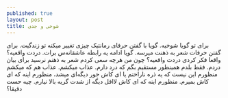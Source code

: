 ```yaml
---
published: true
layout: post
title: شوخی و جدی
---
```


برای تو گویا شوخیه. گویا با گفتن حرفای رمانتیک چیزی تغییر میکنه تو زندگیت. برای گفتن حرفات شعر به ذهنت میرسه. گویا ادامه یه رابطه عاشقانه‌س برات. دردت واقعیه؟ واقعا فکر کردی دردت واقعیه؟ چون من هرچه سعی کردم شعر به ذهنم نرسید برای بیان دردم. فقط بلدم همینطور مستقیم بگم که درد دارم. عذاب میکشم. عذاب هم که میکشم منظورم این نیست که یه ذره ناراحتم یا ای کاش جور دیگه‌ای میشد، منظورم اینه که ای کاش بمیرم. منظورم اینه که ای کاش لااقل دیگه از شدت گریه بالا نیارم. چیه حست دقیقا؟
